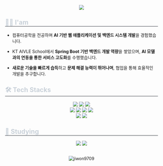 <div align= "center">
    <img src="https://capsule-render.vercel.app/api?type=rounded&color=gradient&height=120&text=Jiwon's%20Github&animation=&fontColor=ffffff&fontSize=50" />
    </div>
    <div>
<h2 style="border-bottom: 1px solid #21262d; color: #c9d1d9;">🧑🏻 I'am</h2>
        
- 컴퓨터공학을 전공하며 **AI 기반 웹 애플리케이션 및 백엔드 시스템 개발**을 경험했습니다.
        
- KT AIVLE School에서 **Spring Boot 기반 백엔드 개발 역량**을 쌓았으며, **AI 모델과의 연동을 통한 서비스 고도화**를 수행했습니다.

  
- **새로운 기술을 빠르게 습득**하고 **문제 해결 능력이 뛰어나며**, 협업을 통해 효율적인 개발을 추구합니다. </div>
<h2 style="border-bottom: 1px solid #21262d; color: #c9d1d9;"> 🛠️ Tech Stacks </h2> 
    <div align= "center">
    <div style="margin: 0 auto; text-align: center;" align= "center">
        <img src="https://img.shields.io/badge/Spring-6DB33F?style=for-the-badge&logo=Spring&logoColor=white">
        <img src="https://img.shields.io/badge/React-61DAFB?style=for-the-badge&logo=React&logoColor=white">
          <img src="https://img.shields.io/badge/Python-3776AB?style=for-the-badge&logo=Python&logoColor=white"> <br>
        <img src="https://img.shields.io/badge/Javascript-F7DF1E?style=for-the-badge&logo=Javascript&logoColor=white">
         <img src="https://img.shields.io/badge/CSS3-1572B6?style=for-the-badge&logo=CSS3&logoColor=white">
        <img src="https://img.shields.io/badge/HTML5-E34F26?style=for-the-badge&logo=HTML5&logoColor=white">
        <img src="https://img.shields.io/badge/Node.js-339933?style=for-the-badge&logo=Node.js&logoColor=white">
          <br/>
        <img src="https://img.shields.io/badge/MySQL-4479A1?style=for-the-badge&logo=MySQL&logoColor=white">
          <img src="https://img.shields.io/badge/MongoDB-47A248?style=for-the-badge&logo=MongoDB&logoColor=white"> <br> </div> </div>
        <h2 style="border-bottom: 1px solid #21262d; color: #c9d1d9;"> 📖 Studying</h2>
        <div align= "center">
        <img src="https://img.shields.io/badge/Spring-6DB33F?style=for-the-badge&logo=Spring&logoColor=white">
        <img src="https://img.shields.io/badge/PyTorch-EE4C2C?style=for-the-badge&logo=PyTorch&logoColor=white">
        </div>
    <br>
  <div align= "center"> <p><img align="center" src="https://github-readme-stats.vercel.app/api/top-langs?username=jiwon9709&show_icons=true&locale=en&layout=compact" alt="jiwon9709" /></p> </div> 
  <!--
  <div align= "center">
    <h2 style="border-bottom: 1px solid #21262d; color: #c9d1d9;"> 🧑‍💻 Contact me </h2>
    <div align= "center"> <a href=jennyou9709@naver.com> 
        <img src="https://img.shields.io/badge/Naver-03C75A?style=for-the-badge&logo=Naver&logoColor=white"> 
        </a>
    <a href=mailto:jennyou97@gmail.com> <img src="https://img.shields.io/badge/Gmail-EA4335?style=for-the-badge&logo=Gmail&logoColor=white&link=mailto:jennyou97@gmail.com"> </a>
    </div>
